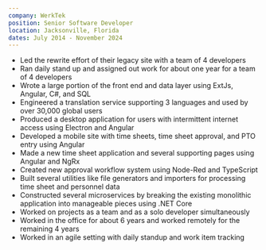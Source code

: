 ```yaml
---
company: WerkTek
position: Senior Software Developer
location: Jacksonville, Florida
dates: July 2014 - November 2024
---
```


- Led the rewrite effort of their legacy site with a team of 4 developers
- Ran daily stand up and assigned out work for about one year for a team of 4 developers
- Wrote a large portion of the front end and data layer using ExtJs, Angular, C#, and SQL
- Engineered a translation service supporting 3 languages and used by over 30,000 global users
- Produced a desktop application for users with intermittent internet access using Electron and Angular
- Developed a mobile site with time sheets, time sheet approval, and PTO entry using Angular
- Made a new time sheet application and several supporting pages using Angular and NgRx
- Created new approval workflow system using Node-Red and TypeScript
- Built several utilities like file generators and importers for processing time sheet and personnel data
- Constructed several microservices by breaking the existing monolithic application into manageable pieces using .NET Core
- Worked on projects as a team and as a solo developer simultaneously
- Worked in the office for about 6 years and worked remotely for the remaining 4 years
- Worked in an agile setting with daily standup and work item tracking
